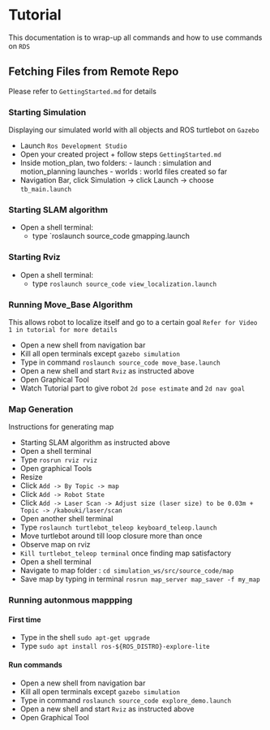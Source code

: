 # Tutorial 
This documentation is to wrap-up all commands and how to use commands on `RDS`

## Fetching Files from Remote Repo
Please refer to `GettingStarted.md` for details

### Starting Simulation
Displaying our simulated world with all objects and ROS turtlebot on `Gazebo`
- Launch `Ros Development Studio` 
- Open your created project + follow steps ``GettingStarted.md``
- Inside motion_plan, two folders:
        - launch : simulation and motion_planning launches
        - worlds : world files created so far
- Navigation Bar, click Simulation -> click Launch -> choose `tb_main.launch`

### Starting SLAM algorithm
- Open a shell terminal:
    - type `roslaunch source_code gmapping.launch  

### Starting Rviz 
- Open a shell terminal:
    - type `roslaunch source_code view_localization.launch`
                      
### Running Move_Base Algorithm
This allows robot to localize itself and go to a certain goal `Refer for Video 1 in tutorial for more details`
- Open a new shell from navigation bar 
- Kill all open terminals except `gazebo simulation`
- Type in command `roslaunch source_code move_base.launch`
- Open a new shell and start `Rviz` as instructed above
- Open Graphical Tool
- Watch Tutorial part to give robot `2d pose estimate` and `2d nav goal`

### Map Generation
Instructions for generating map
- Starting SLAM algorithm as instructed above
- Open a shell terminal
- Type `rosrun rviz rviz`
- Open graphical Tools
- Resize 
- Click `Add -> By Topic -> map`
- Click `Add -> Robot State`
- Click `Add -> Laser Scan -> Adjust size (laser size) to be 0.03m + Topic -> /kabouki/laser/scan`
- Open another shell terminal
- Type `roslaunch turtlebot_teleop keyboard_teleop.launch`
- Move turtlebot around till loop closure more than once
- Observe map on rviz
- `Kill turtlebot_teleop terminal` once finding map satisfactory 
- Open a shell terminal
- Navigate to map folder : `cd simulation_ws/src/source_code/map`
- Save map by typing in terminal `rosrun map_server map_saver -f my_map`

### Running autonmous mappping
#### First time
- Type in the shell `sudo apt-get upgrade`
- Type `sudo apt install ros-${ROS_DISTRO}-explore-lite`
#### Run commands
- Open a new shell from navigation bar 
- Kill all open terminals except `gazebo simulation`
- Type in command `roslaunch source_code explore_demo.launch`
- Open a new shell and start `Rviz` as instructed above
- Open Graphical Tool
       
